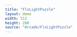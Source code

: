 ```yaml
---
title: "FlxLightPuzzle"
layout: demo
width: 512
height: 288
source: "Arcade/FlxLightPuzzle"
---
```

